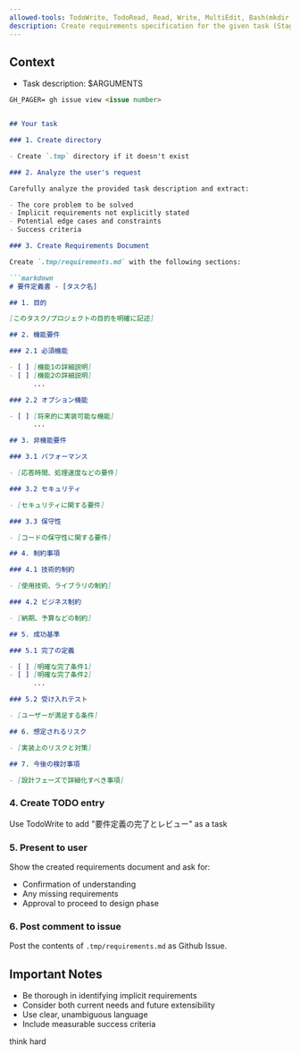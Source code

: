 ```yaml
---
allowed-tools: TodoWrite, TodoRead, Read, Write, MultiEdit, Bash(mkdir:*)
description: Create requirements specification for the given task (Stage 1 of Spec-Driven Development)
---
```


## Context

- Task description: $ARGUMENTS

```markdown
GH_PAGER= gh issue view <issue number>


## Your task

### 1. Create directory

- Create `.tmp` directory if it doesn't exist

### 2. Analyze the user's request

Carefully analyze the provided task description and extract:

- The core problem to be solved
- Implicit requirements not explicitly stated
- Potential edge cases and constraints
- Success criteria

### 3. Create Requirements Document

Create `.tmp/requirements.md` with the following sections:

```markdown
# 要件定義書 - [タスク名]

## 1. 目的

[このタスク/プロジェクトの目的を明確に記述]

## 2. 機能要件

### 2.1 必須機能

- [ ] [機能1の詳細説明]
- [ ] [機能2の詳細説明]
      ...

### 2.2 オプション機能

- [ ] [将来的に実装可能な機能]
      ...

## 3. 非機能要件

### 3.1 パフォーマンス

- [応答時間、処理速度などの要件]

### 3.2 セキュリティ

- [セキュリティに関する要件]

### 3.3 保守性

- [コードの保守性に関する要件]

## 4. 制約事項

### 4.1 技術的制約

- [使用技術、ライブラリの制約]

### 4.2 ビジネス制約

- [納期、予算などの制約]

## 5. 成功基準

### 5.1 完了の定義

- [ ] [明確な完了条件1]
- [ ] [明確な完了条件2]
      ...

### 5.2 受け入れテスト

- [ユーザーが満足する条件]

## 6. 想定されるリスク

- [実装上のリスクと対策]

## 7. 今後の検討事項

- [設計フェーズで詳細化すべき事項]
```

### 4. Create TODO entry

Use TodoWrite to add "要件定義の完了とレビュー" as a task

### 5. Present to user

Show the created requirements document and ask for:

- Confirmation of understanding
- Any missing requirements
- Approval to proceed to design phase

### 6. Post comment to issue

Post the contents of `.tmp/requirements.md` as Github Issue.

## Important Notes

- Be thorough in identifying implicit requirements
- Consider both current needs and future extensibility
- Use clear, unambiguous language
- Include measurable success criteria

think hard

